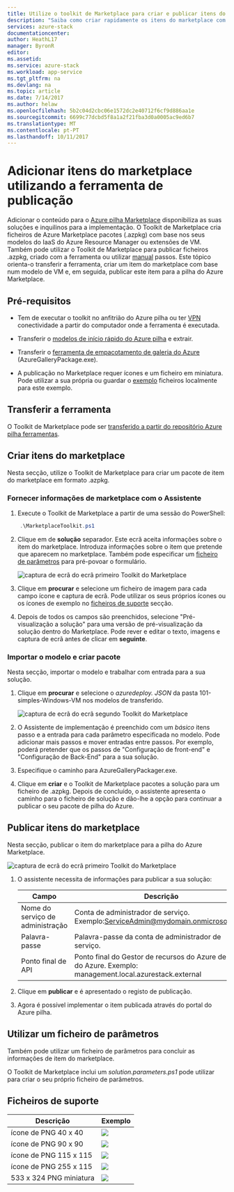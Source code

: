 ```yaml
---
title: Utilize o toolkit de Marketplace para criar e publicar itens do marketplace | Microsoft Docs
description: "Saiba como criar rapidamente os itens do marketplace com a publicação Toolkit"
services: azure-stack
documentationcenter: 
author: HeathL17
manager: ByronR
editor: 
ms.assetid: 
ms.service: azure-stack
ms.workload: app-service
ms.tgt_pltfrm: na
ms.devlang: na
ms.topic: article
ms.date: 7/14/2017
ms.author: helaw
ms.openlocfilehash: 5b2c04d2cbc06e1572dc2e40712f6cf9d886aa1e
ms.sourcegitcommit: 6699c77dcbd5f8a1a2f21fba3d0a0005ac9ed6b7
ms.translationtype: MT
ms.contentlocale: pt-PT
ms.lasthandoff: 10/11/2017
---
```

#  <a name="add-marketplace-items-using-publishing-tool"></a>Adicionar itens do marketplace utilizando a ferramenta de publicação
Adicionar o conteúdo para o [Azure pilha Marketplace](azure-stack-marketplace.md) disponibiliza as suas soluções e inquilinos para a implementação.  O Toolkit de Marketplace cria ficheiros de Azure Marketplace pacotes (.azpkg) com base nos seus modelos do IaaS do Azure Resource Manager ou extensões de VM.  Também pode utilizar o Toolkit de Marketplace para publicar ficheiros .azpkg, criado com a ferramenta ou utilizar [manual](azure-stack-create-and-publish-marketplace-item.md) passos.  Este tópico orienta-o transferir a ferramenta, criar um item do marketplace com base num modelo de VM e, em seguida, publicar este item para a pilha do Azure Marketplace.     


## <a name="prerequisites"></a>Pré-requisitos
 - Tem de executar o toolkit no anfitrião do Azure pilha ou ter [VPN](azure-stack-connect-azure-stack.md#connect-to-azure-stack-with-vpn) conectividade a partir do computador onde a ferramenta é executada.

 - Transferir o [modelos de início rápido do Azure pilha](https://github.com/Azure/AzureStack-QuickStart-Templates/archive/master.zip) e extrair.

 - Transferir o [ferramenta de empacotamento de galeria do Azure](http://aka.ms/azurestackmarketplaceitem) (AzureGalleryPackage.exe). 

 - A publicação no Marketplace requer ícones e um ficheiro em miniatura.  Pode utilizar a sua própria ou guardar o [exemplo](azure-stack-marketplace-publisher.md#support-files) ficheiros localmente para este exemplo.

## <a name="download-the-tool"></a>Transferir a ferramenta
O Toolkit de Marketplace pode ser [transferido a partir do repositório Azure pilha ferramentas](azure-stack-powershell-download.md).


##  <a name="create-marketplace-items"></a>Criar itens do marketplace
Nesta secção, utilize o Toolkit de Marketplace para criar um pacote de item do marketplace em formato .azpkg.  

### <a name="provide-marketplace-information-with-wizard"></a>Fornecer informações de marketplace com o Assistente
1. Execute o Toolkit de Marketplace a partir de uma sessão do PowerShell:
```PowerShell
    .\MarketplaceToolkit.ps1
```

2. Clique em de **solução** separador.  Este ecrã aceita informações sobre o item do marketplace. Introduza informações sobre o item que pretende que aparecem no marketplace.  Também pode especificar um [ficheiro de parâmetros](azure-stack-marketplace-publisher.md#use-a-parameters-file) para pré-povoar o formulário.  
    
    ![captura de ecrã do ecrã primeiro Toolkit do Marketplace](./media/azure-stack-marketplace-publisher/image7.png)
3. Clique em **procurar** e selecione um ficheiro de imagem para cada campo ícone e captura de ecrã.  Pode utilizar os seus próprios ícones ou os ícones de exemplo no [ficheiros de suporte](azure-stack-marketplace-publisher.md#support-files) secção.
4. Depois de todos os campos são preenchidos, selecione "Pré-visualização a solução" para uma versão de pré-visualização da solução dentro do Marketplace.  Pode rever e editar o texto, imagens e captura de ecrã antes de clicar em **seguinte**.  

### <a name="import-template-and-create-package"></a>Importar o modelo e criar pacote
Nesta secção, importar o modelo e trabalhar com entrada para a sua solução.

1.  Clique em **procurar** e selecione o *azuredeploy. JSON* da pasta 101-simples-Windows-VM nos modelos de transferido.

    ![captura de ecrã do ecrã segundo Toolkit do Marketplace](./media/azure-stack-marketplace-publisher/image8.png)
2.  O Assistente de implementação é preenchido com um *básico* itens passo e a entrada para cada parâmetro especificada no modelo.  Pode adicionar mais passos e mover entradas entre passos.  Por exemplo, poderá pretender que os passos de "Configuração de front-end" e "Configuração de Back-End" para a sua solução.
3.  Especifique o caminho para AzureGalleryPackager.exe.  
4.  Clique em **criar** e o Toolkit de Marketplace pacotes a solução para um ficheiro de .azpkg.  Depois de concluído, o assistente apresenta o caminho para o ficheiro de solução e dão-lhe a opção para continuar a publicar o seu pacote de pilha do Azure.


## <a name="publish-marketplace-items"></a>Publicar itens do marketplace
Nesta secção, publicar o item do marketplace para a pilha do Azure Marketplace.

![captura de ecrã do ecrã primeiro Toolkit do Marketplace](./media/azure-stack-marketplace-publisher/image9.png)

1.  O assistente necessita de informações para publicar a sua solução:
    
    |Campo|Descrição|
    |-----|-----|
    | Nome do serviço de administração | Conta de administrador de serviço.  Exemplo:ServiceAdmin@mydomain.onmicrosoft.com |
    | Palavra-passe | Palavra-passe da conta de administrador de serviço. |
    | Ponto final de API | Ponto final do Gestor de recursos do Azure de pilha do Azure.  Exemplo: management.local.azurestack.external |
2.  Clique em **publicar** e é apresentado o registo de publicação.
3.  Agora é possível implementar o item publicada através do portal do Azure pilha.


## <a name="use-a-parameters-file"></a>Utilizar um ficheiro de parâmetros
Também pode utilizar um ficheiro de parâmetros para concluir as informações de item do marketplace.  

O Toolkit de Marketplace inclui um *solution.parameters.ps1* pode utilizar para criar o seu próprio ficheiro de parâmetros.


## <a name="support-files"></a>Ficheiros de suporte
| Descrição | Exemplo |
| ----- | ----- |
| ícone de PNG 40 x 40 | ![](./media/azure-stack-marketplace-publisher/image1.png) |
| ícone de PNG 90 x 90 | ![](./media/azure-stack-marketplace-publisher/image2.png) |
| ícone de PNG 115 x 115 | ![](./media/azure-stack-marketplace-publisher/image3.png) |
| ícone de PNG 255 x 115 | ![](./media/azure-stack-marketplace-publisher/image4.png) |
| 533 x 324 PNG miniatura | ![](./media/azure-stack-marketplace-publisher/image5.png) |


